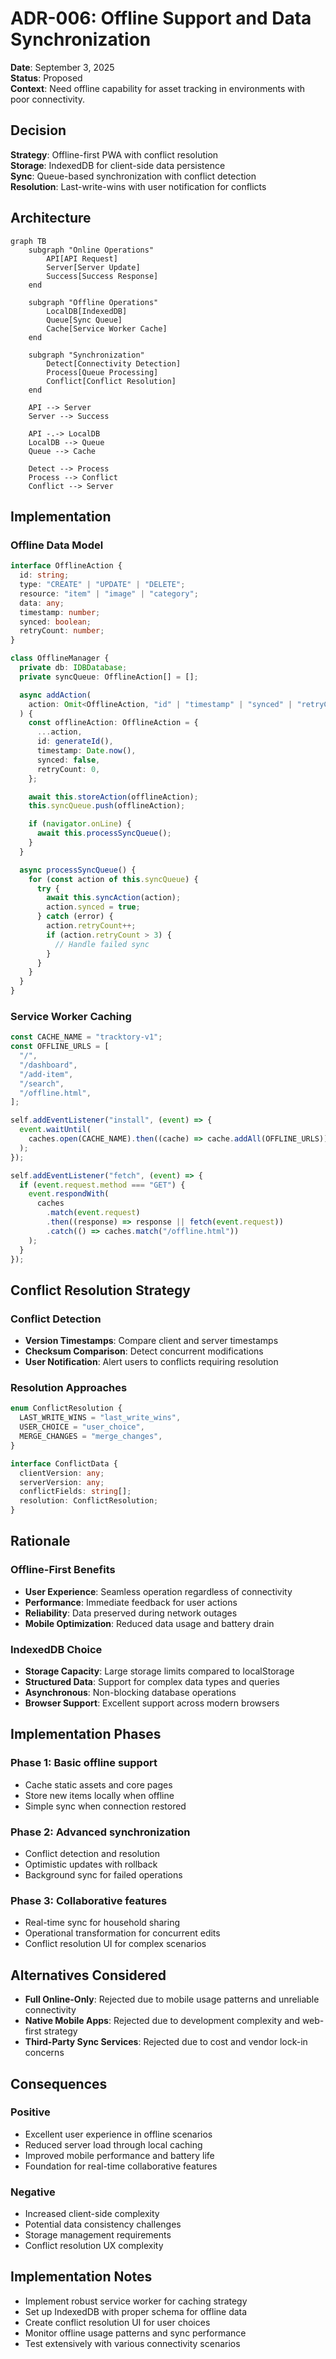 # ADR-006: Offline Support and Data Synchronization

**Date**: September 3, 2025  
**Status**: Proposed  
**Context**: Need offline capability for asset tracking in environments with poor connectivity.

## Decision

**Strategy**: Offline-first PWA with conflict resolution  
**Storage**: IndexedDB for client-side data persistence  
**Sync**: Queue-based synchronization with conflict detection  
**Resolution**: Last-write-wins with user notification for conflicts

## Architecture

```mermaid
graph TB
    subgraph "Online Operations"
        API[API Request]
        Server[Server Update]
        Success[Success Response]
    end

    subgraph "Offline Operations"
        LocalDB[IndexedDB]
        Queue[Sync Queue]
        Cache[Service Worker Cache]
    end

    subgraph "Synchronization"
        Detect[Connectivity Detection]
        Process[Queue Processing]
        Conflict[Conflict Resolution]
    end

    API --> Server
    Server --> Success

    API -.-> LocalDB
    LocalDB --> Queue
    Queue --> Cache

    Detect --> Process
    Process --> Conflict
    Conflict --> Server
```

## Implementation

### Offline Data Model

```typescript
interface OfflineAction {
  id: string;
  type: "CREATE" | "UPDATE" | "DELETE";
  resource: "item" | "image" | "category";
  data: any;
  timestamp: number;
  synced: boolean;
  retryCount: number;
}

class OfflineManager {
  private db: IDBDatabase;
  private syncQueue: OfflineAction[] = [];

  async addAction(
    action: Omit<OfflineAction, "id" | "timestamp" | "synced" | "retryCount">
  ) {
    const offlineAction: OfflineAction = {
      ...action,
      id: generateId(),
      timestamp: Date.now(),
      synced: false,
      retryCount: 0,
    };

    await this.storeAction(offlineAction);
    this.syncQueue.push(offlineAction);

    if (navigator.onLine) {
      await this.processSyncQueue();
    }
  }

  async processSyncQueue() {
    for (const action of this.syncQueue) {
      try {
        await this.syncAction(action);
        action.synced = true;
      } catch (error) {
        action.retryCount++;
        if (action.retryCount > 3) {
          // Handle failed sync
        }
      }
    }
  }
}
```

### Service Worker Caching

```javascript
const CACHE_NAME = "tracktory-v1";
const OFFLINE_URLS = [
  "/",
  "/dashboard",
  "/add-item",
  "/search",
  "/offline.html",
];

self.addEventListener("install", (event) => {
  event.waitUntil(
    caches.open(CACHE_NAME).then((cache) => cache.addAll(OFFLINE_URLS))
  );
});

self.addEventListener("fetch", (event) => {
  if (event.request.method === "GET") {
    event.respondWith(
      caches
        .match(event.request)
        .then((response) => response || fetch(event.request))
        .catch(() => caches.match("/offline.html"))
    );
  }
});
```

## Conflict Resolution Strategy

### Conflict Detection

- **Version Timestamps**: Compare client and server timestamps
- **Checksum Comparison**: Detect concurrent modifications
- **User Notification**: Alert users to conflicts requiring resolution

### Resolution Approaches

```typescript
enum ConflictResolution {
  LAST_WRITE_WINS = "last_write_wins",
  USER_CHOICE = "user_choice",
  MERGE_CHANGES = "merge_changes",
}

interface ConflictData {
  clientVersion: any;
  serverVersion: any;
  conflictFields: string[];
  resolution: ConflictResolution;
}
```

## Rationale

### Offline-First Benefits

- **User Experience**: Seamless operation regardless of connectivity
- **Performance**: Immediate feedback for user actions
- **Reliability**: Data preserved during network outages
- **Mobile Optimization**: Reduced data usage and battery drain

### IndexedDB Choice

- **Storage Capacity**: Large storage limits compared to localStorage
- **Structured Data**: Support for complex data types and queries
- **Asynchronous**: Non-blocking database operations
- **Browser Support**: Excellent support across modern browsers

## Implementation Phases

### Phase 1: Basic offline support

- Cache static assets and core pages
- Store new items locally when offline
- Simple sync when connection restored

### Phase 2: Advanced synchronization

- Conflict detection and resolution
- Optimistic updates with rollback
- Background sync for failed operations

### Phase 3: Collaborative features

- Real-time sync for household sharing
- Operational transformation for concurrent edits
- Conflict resolution UI for complex scenarios

## Alternatives Considered

- **Full Online-Only**: Rejected due to mobile usage patterns and unreliable connectivity
- **Native Mobile Apps**: Rejected due to development complexity and web-first strategy
- **Third-Party Sync Services**: Rejected due to cost and vendor lock-in concerns

## Consequences

### Positive

- Excellent user experience in offline scenarios
- Reduced server load through local caching
- Improved mobile performance and battery life
- Foundation for real-time collaborative features

### Negative

- Increased client-side complexity
- Potential data consistency challenges
- Storage management requirements
- Conflict resolution UX complexity

## Implementation Notes

- Implement robust service worker for caching strategy
- Set up IndexedDB with proper schema for offline data
- Create conflict resolution UI for user choices
- Monitor offline usage patterns and sync performance
- Test extensively with various connectivity scenarios
